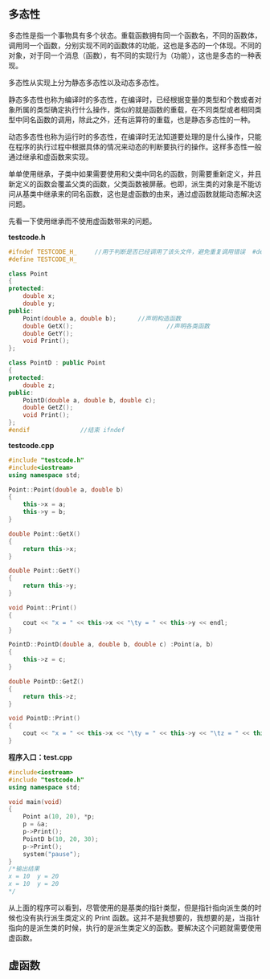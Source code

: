 ## 多态性

多态性是指一个事物具有多个状态。重载函数拥有同一个函数名，不同的函数体，调用同一个函数，分别实现不同的函数体的功能，这也是多态的一个体现。不同的对象，对于同一个消息（函数），有不同的实现行为（功能），这也是多态的一种表现。

多态性从实现上分为静态多态性以及动态多态性。

静态多态性也称为编译时的多态性，在编译时，已经根据变量的类型和个数或者对象所属的类型确定执行什么操作，类似的就是函数的重载，在不同类型或者相同类型中同名函数的调用，除此之外，还有运算符的重载，也是静态多态性的一种。

动态多态性也称为运行时的多态性，在编译时无法知道要处理的是什么操作，只能在程序的执行过程中根据具体的情况来动态的判断要执行的操作。这样多态性一般通过继承和虚函数来实现。

单单使用继承，子类中如果需要使用和父类中同名的函数，则需要重新定义，并且新定义的函数会覆盖父类的函数，父类函数被屏蔽。也即，派生类的对象是不能访问从基类中继承来的同名函数，这也是虚函数的由来，通过虚函数就能动态解决这问题。

先看一下使用继承而不使用虚函数带来的问题。

**testcode.h**
``` cpp
#ifndef TESTCODE_H_		//用于判断是否已经调用了该头文件，避免重复调用错误  #define 保护
#define TESTCODE_H_

class Point
{
protected:
	double x;
	double y;
public:
	Point(double a, double b);		//声明构造函数
	double GetX();							//声明各类函数
	double GetY();
	void Print();
};

class PointD : public Point
{
protected:
	double z;
public:
	PointD(double a, double b, double c);
	double GetZ();
	void Print();
};
#endif				//结束 ifndef
```

**testcode.cpp**
``` cpp
#include "testcode.h"
#include<iostream>
using namespace std;

Point::Point(double a, double b)
{
	this->x = a;
	this->y = b;
}

double Point::GetX()
{
	return this->x;
}

double Point::GetY()
{
	return this->y;
}

void Point::Print()
{
	cout << "x = " << this->x << "\ty = " << this->y << endl;
}

PointD::PointD(double a, double b, double c) :Point(a, b)
{
	this->z = c;
}

double PointD::GetZ()
{
	return this->z;
}

void PointD::Print()
{
	cout << "x = " << this->x << "\ty = " << this->y << "\tz = " << this->z << endl;
}
```

**程序入口：test.cpp**
``` cpp
#include<iostream>
#include "testcode.h"
using namespace std;

void main(void)
{
	Point a(10, 20), *p;
	p = &a;
	p->Print();
	PointD b(10, 20, 30);
	p->Print();
	system("pause");
}
/*输出结果
x = 10  y = 20
x = 10  y = 20
*/
```

从上面的程序可以看到，尽管使用的是基类的指针类型，但是指针指向派生类的时候也没有执行派生类定义的 Print 函数。这并不是我想要的，我想要的是，当指针指向的是派生类的时候，执行的是派生类定义的函数。要解决这个问题就需要使用虚函数。


## 虚函数





